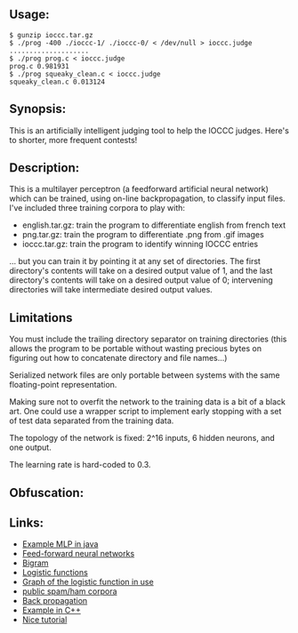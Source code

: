 ## Usage:
    $ gunzip ioccc.tar.gz
    $ ./prog -400 ./ioccc-1/ ./ioccc-0/ < /dev/null > ioccc.judge
    ....................
    $ ./prog prog.c < ioccc.judge
    prog.c 0.981931
    $ ./prog squeaky_clean.c < ioccc.judge
    squeaky_clean.c 0.013124

## Synopsis:
This is an artificially intelligent judging tool to help the IOCCC judges.
Here's to shorter, more frequent contests!

## Description:
This is a multilayer perceptron (a feedforward artificial neural network)
which can be trained, using on-line backpropagation, to classify input files. I've
included three training corpora to play with:

 * english.tar.gz: train the program to differentiate english from french text
 * png.tar.gz: train the program to differentiate .png from .gif images
 * ioccc.tar.gz: train the program to identify winning IOCCC entries

... but you can train it by pointing it at any set of directories. The first
directory's contents will take on a desired output value of 1, and the last
directory's contents will take on a desired output value of 0; intervening
directories will take intermediate desired output values.

## Limitations
You must include the trailing directory separator on training directories
(this allows the program to be portable without wasting precious bytes on
figuring out how to concatenate directory and file names...)

Serialized network files are only portable between systems with the same
floating-point representation.

Making sure not to overfit the network to the training data is a bit of a
black art. One could use a wrapper script to implement early stopping with a
set of test data separated from the training data.

The topology of the network is fixed: 2^16 inputs, 6 hidden neurons, and one
output.

The learning rate is hard-coded to 0.3.

## Obfuscation:

## Links:
 * [Example MLP in java](https://github.com/jimmikaelkael/multi-layer-perceptron)
 * [Feed-forward neural networks](http://en.wikipedia.org/wiki/Feedforward_neural_network)
 * [Bigram](http://en.wikipedia.org/wiki/Bigram)
 * [Logistic functions](http://en.wikipedia.org/wiki/Logistic_function)
 * [Graph of the logistic function in use](https://www.google.com/search?q=1/(1%2Bexp(-x)))
 * [public spam/ham corpora](http://spamassassin.apache.org/publiccorpus/)
 * [Back propagation](http://www.learnartificialneuralnetworks.com/backpropagation.html)
 * [Example in C++](http://www.codeproject.com/KB/recipes/BP.aspx)
 * [Nice tutorial](http://www.shiffman.net/teaching/nature/nn/)

